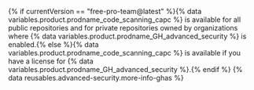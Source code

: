 {% if currentVersion == "free-pro-team@latest" %}{% data variables.product.prodname_code_scanning_capc %} is available for all public repositories and for private repositories owned by organizations where {% data variables.product.prodname_GH_advanced_security %} is enabled.{% else %}{% data variables.product.prodname_code_scanning_capc %} is available if you have a license for {% data variables.product.prodname_GH_advanced_security %}.{% endif %} {% data reusables.advanced-security.more-info-ghas %}

